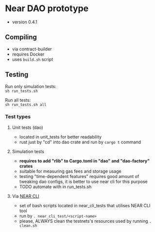 # Near DAO prototype

- version 0.4.1

## Compiling
- via contract-builder
- requires Docker  
- uses `build.sh` script

## Testing

Run only simulation tests:  
`sh run_tests.sh`  

Run all tests:  
`sh run_tests.sh all`

### Test types

1. Unit tests (dao)
    - located in unit_tests for better readability
    - rust just by "cd" into dao crate and run by `cargo t` command

2. Simulation tests
    - **requires to add "rlib" to Cargo.toml in "dao" and "dao-factory" crates**
    - suitable for measuring gas fees and storage usage
    - testing "time-dependent features" requires good amount of tweaking dao configs, it is better to use near cli for this purpose
    - TODO automate with in run_tests.sh

3. Via [NEAR CLI](https://docs.near.org/docs/tools/near-cli)
    - set of bash scripts located in near_cli_tests that utilises NEAR CLI tool
    - run by `. near_cli_test/<script-name>`
    - please, ALWAYS clean the testnets's resources used by running `. clean.sh`